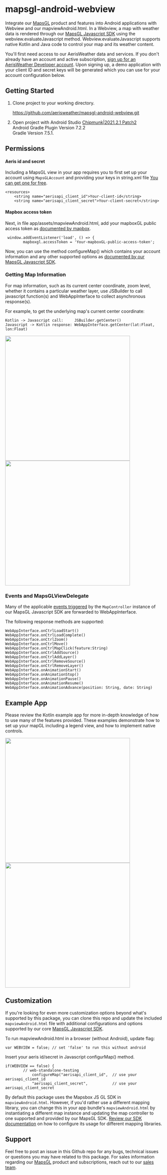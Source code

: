 # mapsgl-android-webview

Integrate our [MapsGL](https://www.aerisweather.com/products/mapsgl/) product and features into Android applications with Webview and our mapviewAndroid.html. In a Webview, a map with weather data is rendered through our [MapsGL Javascript SDK](https://www.aerisweather.com/docs/mapsgl/) using the webview.evaluateJavascript method.   Webview.evaluateJavascript supports native Kotlin and Java code to control your map and its weather content.

You'll first need access to our AerisWeather data and services. If you don't already have an account and active subscription, [sign up for an AerisWeather Developer account](https://www.aerisweather.com/signup/developer/). Upon signing up, a demo application with your client ID and secret keys will be generated which you can use for your account configuration below.

## Getting Started

1. Clone project to your working directory.

   https://github.com/aerisweather/mapsgl-android-webview.git

2. Open project with Android Studio [Chipmunk|2021.2.1 Patch2](https://androidstudio.googleblog.com/2022/08/android-studio-chipmunk-202121-patch-2.html) \
   Android Gradle Plugin Version 7.2.2 \
   Gradle Version 7.5.1.


## Permissions

#### Aeris id and secret

Including a MapsGL view in your app requires you to first set up your account using `MapsGLAccount` and providing your keys in string.xml file [You can get one for free](https://www.aerisweather.com/pricing/).

```
<resources>
    <string name="aerisapi_client_id">Your-client-id</string>
    <string name="aerisapi_client_secret">Your-client-secret</string>
```
#### Mapbox access token

Next, in file app/assets/mapviewAndroid.html, add your mapboxGL public access token as [documented by mapbox](https://docs.mapbox.com/help/getting-started/access-tokens/).

```
 window.addEventListener('load', () => {
        mapboxgl.accessToken = 'Your-mapboxGL-public-access-token';
```

Now, you can use the method configureMap() which contains your account information and any other supported options as [documented by our MapsGL Javascript SDK](https://www.aerisweather.com/docs/mapsgl/reference/map-controller/#configuration).


### Getting Map Information

For map information, such as its current center coordinate, zoom level, whether it contains a particular weather layer, use JSBuilder to call javascript function(s) and WebAppInterface to collect asynchronous response(s).

For example, to get the underlying map's current center coordinate:

```
Kotlin -> Javascript call:     JSBuilder.getCenter()
Javascript -> Kotlin response: WebAppInterface.getCenter(lat:Float, lon:Float)
```
<img height="400" src="https://user-images.githubusercontent.com/116283403/199754935-a2f0d303-c794-4f77-bb96-48cd3557cb01.png"/>  <img height="400" src="https://user-images.githubusercontent.com/116283403/199754088-10cd354f-464f-44f6-8ad9-d5df6dbe6f13.png"/>

### Events and MapsGLViewDelegate

Many of the applicable [events triggered](https://www.aerisweather.com/docs/mapsgl/reference/map-controller/#events) by the `MapController` instance of our MapsGL Javascript SDK are forwarded to WebAppInterface.

The following response methods are supported: 

```
WebAppInterface.onCtrlLoadStart()
WebAppInterface.onCtrlLoadComplete()
WebAppInterface.onCtrlZoom()
WebAppInterface.onCtrlMove()
WebAppInterface.onCtrlMapClick(feature:String)
WebAppInterface.onCtrlAddSource()
WebAppInterface.onCtrlAddLayer()
WebAppInterface.onCtrlRemoveSource()
WebAppInterface.onCtrlRemoveLayer()
WebAppInterface.onAnimationStart()
WebAppInterface.onAnimationStop()
WebAppInterface.onAnimationPause()
WebAppInterface.onAnimationResume()
WebAppInterface.onAnimationAdvance(position: String, date: String)
```

## Example App

Please review the Kotlin example app for more in-depth knowledge of how to use many of the features provided. These examples demonstrate how to set up your mapGL including a legend view, and how to implement native controls.

<img height="400" src="https://user-images.githubusercontent.com/116283403/199754113-a18d1497-e339-4d9e-b58d-5e95321ba65e.png"/>  <img height="400" src="https://user-images.githubusercontent.com/116283403/199745710-a44c19bf-38ff-4c75-9918-8f060842d7d5.png"/>

## Customization

If you're looking for even more customization options beyond what's supported by this package, you can clone this repo and update the included `mapviewAndroid.html` file with additional configurations and options supported by our core [MapsGL Javascript SDK](https://www.aerisweather.com/docs/mapsgl/). 

To run mapviewAndroid.html in a browser (without Android), update flag:

```
var WEBVIEW = false; // set 'false' to run this without android
```

Insert your aeris id/secret in Javascript configurMap() method.

```
if(WEBVIEW == false) {
        // web-standalone-testing
            configureMap("aerisapi_client_id",  // use your aerisapi_client_id
            "aerisapi_client_secret",           // use your aerisapi_client_secret
```
        

By default this package uses the Mapsbox JS GL SDK in `mapviewAndroid.html`. However, if you'd rather use a different mapping library, you can change this in your app bundle's `mapviewAndroid.html` by instantiating a different map instance and updating the map controller to one supported and provided by our MapsGL SDK. [Review our SDK documentation](https://www.aerisweather.com/docs/mapsgl/getting-started/) on how to configure its usage for different mapping libraries.

## Support

Feel free to post an issue in this Github repo for any bugs, technical issues or questions you may have related to this package. For sales information regarding our [MapsGL](https://www.aerisweather.com/products/mapsgl/) product and subscriptions, reach out to our [sales team](https://www.aerisweather.com/contact/sales/).

